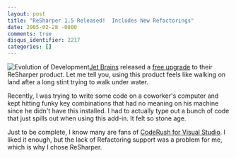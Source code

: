 ```yaml
---
layout: post
title: "ReSharper 1.5 Released!  Includes New Refactorings"
date: 2005-02-28 -0800
comments: true
disqus_identifier: 2217
categories: []
---
```

![Evolution of Development](/images/evolution.jpg)[Jet
Brains](http://www.jetbrains.com/) released a [free
upgrade](http://www.jetbrains.com/resharper/download/whatsnew.html) to
their ReSharper product. Let me tell you, using this product feels like
walking on land after a long stint trying to walk under water.

Recently, I was trying to write some code on a coworker's computer and
kept hitting funky key combinations that had no meaning on his machine
since he didn't have this installed. I had to actually type out a bunch
of code that just spills out when using this add-in. It felt so stone
age.

Just to be complete, I know many are fans of [CodeRush for Visual
Studio](http://www.devexpress.com/Products/NET/CodeRush/). I liked it
enough, but the lack of Refactoring support was a problem for me, which
is why I chose ReSharper.

